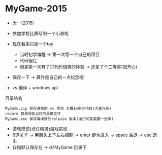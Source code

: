 # MyGame-2015

- 大一(2015)
- 参加学校比赛写的一个小游戏
- 现在看来只是一个toy 
  - 当时初学编程 -> 第一次写一个自己的项目
  - 代码很烂
  - 但是第一次有了打代码很爽的体验 -> 还拿了个二等奖(很开心)
- 保存一下 -> 算作是自己的一点纪念吧


- vs 编译 + windows api

目录结构

```
MyGame.zip 保存游戏的 vs 项目 大概1w多行代码(大量冗余)
record 目录保存当时的录像文件
MyGame.exe 保存编译好的release 版本(运行可能需要一些库)
```

- 游戏模仿(点灯精灵)游戏实现 
- 6道关卡 -> 用箭头上下左右控制 -> enter 键为进入 -> space 后退 -> esc 退出
- 存档默认保存在 -> d:\MyGame 目录下








